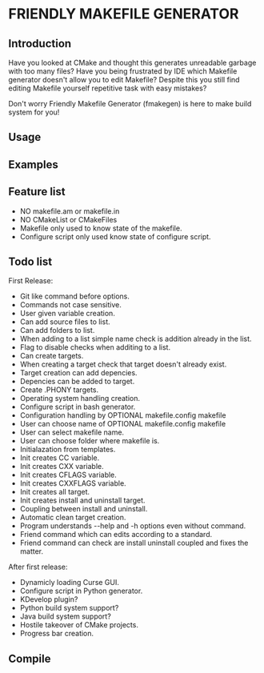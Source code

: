 # FRIENDLY MAKEFILE GENERATOR
## Introduction
Have you looked at CMake and thought this generates unreadable garbage with too many files?
Have you being frustrated by IDE which Makefile generator doesn't allow you to edit Makefile?
Despite this you still find editing Makefile yourself repetitive task with easy mistakes?

Don't worry Friendly Makefile Generator (fmakegen) is here to make build system for you!

## Usage

## Examples

## Feature list
- NO makefile.am or makefile.in
- NO CMakeList or CMakeFiles
- Makefile only used to know state of the makefile.
- Configure script only used know state of configure script.

## Todo list
First Release:
- Git like command before options.
- Commands not case sensitive.
- User given variable creation.
- Can add source files to list.
- Can add folders to list.
- When adding to a list simple name check is addition already in the list.
- Flag to disable checks when additing to a list.
- Can create targets.
- When creating a target check that target doesn't already exist.
- Target creation can add depencies.
- Depencies can be added to target.
- Create .PHONY targets.
- Operating system handling creation.
- Configure script in bash generator.
- Configuration handling by OPTIONAL makefile.config makefile
- User can choose name of OPTIONAL makefile.config makefile
- User can select makefile name.
- User can choose folder where makefile is.
- Initialazation from templates.
- Init creates CC variable.
- Init creates CXX variable.
- Init creates CFLAGS variable.
- Init creates CXXFLAGS variable.
- Init creates all target.
- Init creates install and uninstall target.
- Coupling between install and uninstall.
- Automatic clean target creation.
- Program understands --help and -h options even without command.
- Friend command which can edits according to a standard.
- Friend command can check are install uninstall coupled and fixes the matter.

After first release:
- Dynamicly loading Curse GUI.
- Configure script in Python generator.
- KDevelop plugin?
- Python build system support?
- Java build system support?
- Hostile takeover of CMake projects.
- Progress bar creation.

## Compile

